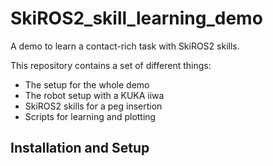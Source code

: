 # SkiROS2_skill_learning_demo
A demo to learn a contact-rich task with SkiROS2 skills.

This repository contains a set of different things:
* The setup for the whole demo
* The robot setup with a KUKA iiwa
* SkiROS2 skills for a peg insertion
* Scripts for learning and plotting

##  Installation and Setup